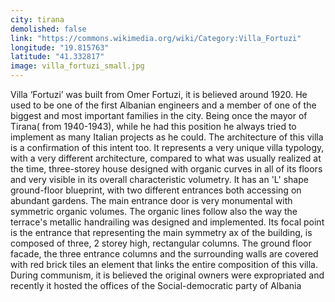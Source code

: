 ```yaml
---
city: tirana
demolished: false
link: "https://commons.wikimedia.org/wiki/Category:Villa_Fortuzi"
longitude: "19.815763"
latitude: "41.332817"
image: villa_fortuzi_small.jpg
---
```

Villa ‘Fortuzi’ was built from Omer Fortuzi, it is believed around 1920. He used to be one of the first Albanian engineers and a member of one of the biggest and most important families in the city. Being once the mayor of Tirana( from 1940-1943), while he had this position he always tried to implement as many Italian projects as he could. The architecture of this villa is a confirmation of this intent too. It represents a very unique villa typology, with a very different architecture, compared to what was usually realized at the time, three-storey house designed with organic curves in all of its floors and very visible in its overall characteristic volumetry. It has an 'L' shape ground-floor blueprint, with two different entrances both accessing on abundant gardens. The main entrance door is very monumental with symmetric organic volumes. The organic lines follow also the way the terrace's metallic handrailing was designed and implemented. Its focal point is the entrance that representing the main symmetry ax of the building, is composed of three, 2 storey high, rectangular columns. The ground floor facade, the three entrance columns and the surrounding walls are covered with red brick tiles an element that links the entire composition of this villa. During communism, it is believed the original owners were expropriated and recently it hosted the offices of the Social-democratic party of Albania